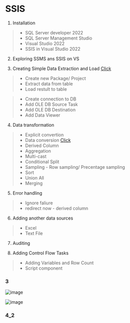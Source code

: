 # SSIS

1. Installation
>- SQL Server developer 2022
>- SQL Server Management Studio
>- Visual Studio 2022
>- SSIS in Visual Studio 2022

2. Exploring SSMS ans SSIS on VS

3. Creating Simple Data Extraction and Load [Click](#3)
>- Create new Package/ Project
>- Extract data from table
>- Load restult to table

  >  - Create connection to DB
  >  - Add OLE DB Source Task
  >  - Add OLE DB Destination
  >  - Add Data Viewer

4. Data transformation
>- Explicit convertion 
>- Data conversion [Click](#4_2)
>- Derived Column
>- Aggregation
>- Multi-cast
>- Conditional Split
>- Sampling - Row sampling/ Precentage sampling
>- Sort
>- Union All
>- Merging

5. Error handling
>- Ignore faliure
>- redirect now - derived column

6. Adding another data sources
>- Excel
>- Text File

7. Auditing

8. Adding Control Flow Tasks
>- Adding Variables and Row Count
>- Script component


### 3
![image](https://github.com/hashinil/SSIS/assets/33922245/9bc08f79-1c83-4214-96db-039ff8e15c76)

![image](https://github.com/hashinil/SSIS/assets/33922245/08acc1a1-a0f2-471e-9ed6-ab5c71f9250f)


### 4_2
